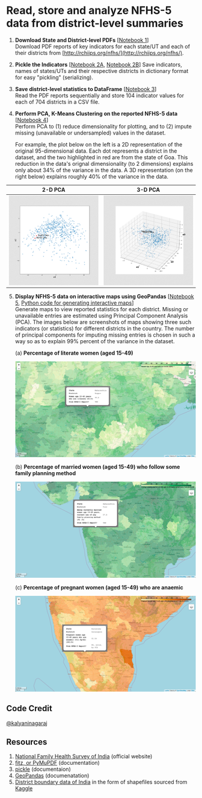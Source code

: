 # Read, store and analyze NFHS-5 data from district-level summaries

1. __Download State and District-level PDFs__ [[Notebook 1](https://nbviewer.org/github/kalyaninagaraj/NFHS5/blob/main/NOTEBOOKS/1_DownloadPDFs.ipynb)]  
   Download PDF reports of key indicators for each state/UT and each of their districts from [http://rchiips.org/nfhs/](http://rchiips.org/nfhs/).
   
2. __Pickle the Indicators__ [[Notebook 2A](https://nbviewer.org/github/kalyaninagaraj/NFHS5/blob/main/NOTEBOOKS/2A_PickleIndicators.ipynb), [Notebook 2B](https://nbviewer.org/github/kalyaninagaraj/NFHS5/blob/main/NOTEBOOKS/2B_Questions.ipynb)]
   Save indicators, names of states/UTs and their respective districts in dictionary format for easy "pickling" (serializing).  
   
3. __Save district-level statistics to DataFrame__ [[Notebook 3](https://nbviewer.org/github/kalyaninagaraj/NFHS5/blob/main/NOTEBOOKS/3_WriteToDataFrame.ipynb)]  
   Read the PDF reports sequentially and store 104 indicator values for each of 704 districts in a CSV file.
   
4. __Perform PCA, K-Means Clustering on the reported NFHS-5 data__ [[Notebook 4](https://github.com/kalyaninagaraj/NFHS5/blob/main/NOTEBOOKS/4_PCA.ipynb)]  
   Perform PCA to (1) reduce dimensionality for plotting, and to (2) impute missing (unavailable or undersampled) values in the dataset. 
   
   For example, the plot below on the left is a 2D representation of the original 95-dimensional data. Each dot represents a district in the dataset, and  the two highlighted in red are from the state of Goa. This reduction in the data's orignal dimensionality (to 2 dimensions) explains only about 34% of the variance in the data. A 3D representation (on the right below) explains roughly 40% of the variance in the data.
   
|   2-D PCA                 |  3-D PCA                   |
|:-------------------------:|:-------------------------: |
| ![2D-PCA](IMAGES/PCA-2D.png) |  ![3D-PCA](IMAGES/PCA-3D.png) |
      
   
5. __Display NFHS-5 data on interactive maps using GeoPandas__ [[Notebook 5](https://github.com/kalyaninagaraj/NFHS5/blob/main/NOTEBOOKS/5_Merge%20GeoPandas%20Shapefile%20and%20NFHS-5%20DataFrames.ipynb), [Python code for generating interactive maps](CODE/plotMap.py)]  
   Generate maps to view reported statistics for each district. Missing or unavailable entries are estimated using Principal Component Analysis (PCA). The images below are screenshots of maps showing three such indicators (or statistics) for different districts in the country. The number of principal components for imputing missing entries is chosen in such a way so as to explain 99% percent of the variance in the dataset. 
   
   (a) __Percentage of literate women (aged 15-49)__   
   
   ![Q14](IMAGES/Q14.png)   
   
   (b) __Percentage of married women (aged 15-49) who follow some family planning method__  
   
   ![Q20](IMAGES/Q20.png)  
   
   (c) __Percentage of pregnant women (aged 15-49) who are anaemic__ 
   
   ![Q83](IMAGES/Q83.png)  
   
  
## Code Credit
[@kalyaninagaraj](https://github.com/kalyaninagaraj/)

## Resources
1. [National Family Health Survey of India](http://rchiips.org/nfhs/factsheet_NFHS-5.shtml) (official website)
2. [fitz, or PyMuPDF](https://pymupdf.readthedocs.io/en/latest/intro.html) (documentation)
3. [pickle](https://docs.python.org/3/library/pickle.html) (documentaion)
4. [GeoPandas](https://geopandas.org) (documenatation)
5. [District boundary data of India](https://www.kaggle.com/datasets/imdevskp/india-district-wise-shape-files) in the form of shapefiles sourced from [Kaggle](www.kaggle.com)
